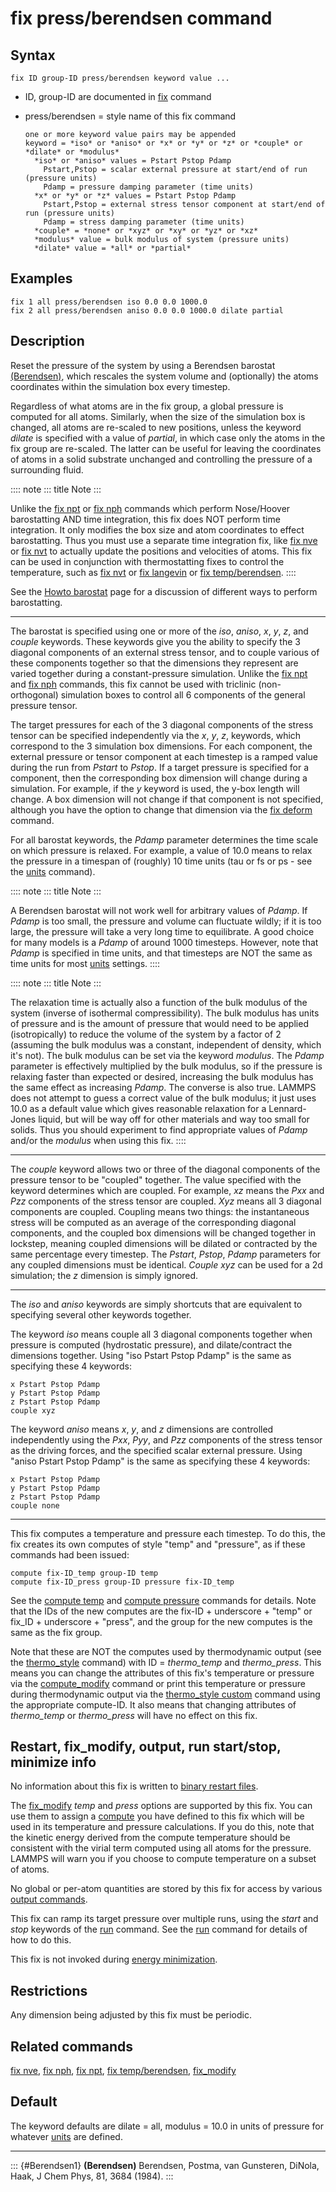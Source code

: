 # fix press/berendsen command

## Syntax

    fix ID group-ID press/berendsen keyword value ...

-   ID, group-ID are documented in [fix](fix) command

-   press/berendsen = style name of this fix command

        one or more keyword value pairs may be appended
        keyword = *iso* or *aniso* or *x* or *y* or *z* or *couple* or *dilate* or *modulus*
          *iso* or *aniso* values = Pstart Pstop Pdamp
            Pstart,Pstop = scalar external pressure at start/end of run (pressure units)
            Pdamp = pressure damping parameter (time units)
          *x* or *y* or *z* values = Pstart Pstop Pdamp
            Pstart,Pstop = external stress tensor component at start/end of run (pressure units)
            Pdamp = stress damping parameter (time units)
          *couple* = *none* or *xyz* or *xy* or *yz* or *xz*
          *modulus* value = bulk modulus of system (pressure units)
          *dilate* value = *all* or *partial*

## Examples

``` LAMMPS
fix 1 all press/berendsen iso 0.0 0.0 1000.0
fix 2 all press/berendsen aniso 0.0 0.0 1000.0 dilate partial
```

## Description

Reset the pressure of the system by using a Berendsen barostat
[(Berendsen)](Berendsen1), which rescales the system volume and
(optionally) the atoms coordinates within the simulation box every
timestep.

Regardless of what atoms are in the fix group, a global pressure is
computed for all atoms. Similarly, when the size of the simulation box
is changed, all atoms are re-scaled to new positions, unless the keyword
*dilate* is specified with a value of *partial*, in which case only the
atoms in the fix group are re-scaled. The latter can be useful for
leaving the coordinates of atoms in a solid substrate unchanged and
controlling the pressure of a surrounding fluid.

:::: note
::: title
Note
:::

Unlike the [fix npt](fix_nh) or [fix nph](fix_nh) commands which perform
Nose/Hoover barostatting AND time integration, this fix does NOT perform
time integration. It only modifies the box size and atom coordinates to
effect barostatting. Thus you must use a separate time integration fix,
like [fix nve](fix_nve) or [fix nvt](fix_nh) to actually update the
positions and velocities of atoms. This fix can be used in conjunction
with thermostatting fixes to control the temperature, such as [fix
nvt](fix_nh) or [fix langevin](fix_langevin) or [fix
temp/berendsen](fix_temp_berendsen).
::::

See the [Howto barostat](Howto_barostat) page for a discussion of
different ways to perform barostatting.

------------------------------------------------------------------------

The barostat is specified using one or more of the *iso*, *aniso*, *x*,
*y*, *z*, and *couple* keywords. These keywords give you the ability to
specify the 3 diagonal components of an external stress tensor, and to
couple various of these components together so that the dimensions they
represent are varied together during a constant-pressure simulation.
Unlike the [fix npt](fix_nh) and [fix nph](fix_nh) commands, this fix
cannot be used with triclinic (non-orthogonal) simulation boxes to
control all 6 components of the general pressure tensor.

The target pressures for each of the 3 diagonal components of the stress
tensor can be specified independently via the *x*, *y*, *z*, keywords,
which correspond to the 3 simulation box dimensions. For each component,
the external pressure or tensor component at each timestep is a ramped
value during the run from *Pstart* to *Pstop*. If a target pressure is
specified for a component, then the corresponding box dimension will
change during a simulation. For example, if the *y* keyword is used, the
y-box length will change. A box dimension will not change if that
component is not specified, although you have the option to change that
dimension via the [fix deform](fix_deform) command.

For all barostat keywords, the *Pdamp* parameter determines the time
scale on which pressure is relaxed. For example, a value of 10.0 means
to relax the pressure in a timespan of (roughly) 10 time units (tau or
fs or ps - see the [units](units) command).

:::: note
::: title
Note
:::

A Berendsen barostat will not work well for arbitrary values of *Pdamp*.
If *Pdamp* is too small, the pressure and volume can fluctuate wildly;
if it is too large, the pressure will take a very long time to
equilibrate. A good choice for many models is a *Pdamp* of around 1000
timesteps. However, note that *Pdamp* is specified in time units, and
that timesteps are NOT the same as time units for most [units](units)
settings.
::::

:::: note
::: title
Note
:::

The relaxation time is actually also a function of the bulk modulus of
the system (inverse of isothermal compressibility). The bulk modulus has
units of pressure and is the amount of pressure that would need to be
applied (isotropically) to reduce the volume of the system by a factor
of 2 (assuming the bulk modulus was a constant, independent of density,
which it\'s not). The bulk modulus can be set via the keyword *modulus*.
The *Pdamp* parameter is effectively multiplied by the bulk modulus, so
if the pressure is relaxing faster than expected or desired, increasing
the bulk modulus has the same effect as increasing *Pdamp*. The converse
is also true. LAMMPS does not attempt to guess a correct value of the
bulk modulus; it just uses 10.0 as a default value which gives
reasonable relaxation for a Lennard-Jones liquid, but will be way off
for other materials and way too small for solids. Thus you should
experiment to find appropriate values of *Pdamp* and/or the *modulus*
when using this fix.
::::

------------------------------------------------------------------------

The *couple* keyword allows two or three of the diagonal components of
the pressure tensor to be \"coupled\" together. The value specified with
the keyword determines which are coupled. For example, *xz* means the
*Pxx* and *Pzz* components of the stress tensor are coupled. *Xyz* means
all 3 diagonal components are coupled. Coupling means two things: the
instantaneous stress will be computed as an average of the corresponding
diagonal components, and the coupled box dimensions will be changed
together in lockstep, meaning coupled dimensions will be dilated or
contracted by the same percentage every timestep. The *Pstart*, *Pstop*,
*Pdamp* parameters for any coupled dimensions must be identical. *Couple
xyz* can be used for a 2d simulation; the *z* dimension is simply
ignored.

------------------------------------------------------------------------

The *iso* and *aniso* keywords are simply shortcuts that are equivalent
to specifying several other keywords together.

The keyword *iso* means couple all 3 diagonal components together when
pressure is computed (hydrostatic pressure), and dilate/contract the
dimensions together. Using \"iso Pstart Pstop Pdamp\" is the same as
specifying these 4 keywords:

    x Pstart Pstop Pdamp
    y Pstart Pstop Pdamp
    z Pstart Pstop Pdamp
    couple xyz

The keyword *aniso* means *x*, *y*, and *z* dimensions are controlled
independently using the *Pxx*, *Pyy*, and *Pzz* components of the stress
tensor as the driving forces, and the specified scalar external
pressure. Using \"aniso Pstart Pstop Pdamp\" is the same as specifying
these 4 keywords:

    x Pstart Pstop Pdamp
    y Pstart Pstop Pdamp
    z Pstart Pstop Pdamp
    couple none

------------------------------------------------------------------------

This fix computes a temperature and pressure each timestep. To do this,
the fix creates its own computes of style \"temp\" and \"pressure\", as
if these commands had been issued:

``` LAMMPS
compute fix-ID_temp group-ID temp
compute fix-ID_press group-ID pressure fix-ID_temp
```

See the [compute temp](compute_temp) and [compute
pressure](compute_pressure) commands for details. Note that the IDs of
the new computes are the fix-ID + underscore + \"temp\" or fix_ID +
underscore + \"press\", and the group for the new computes is the same
as the fix group.

Note that these are NOT the computes used by thermodynamic output (see
the [thermo_style](thermo_style) command) with ID = *thermo_temp* and
*thermo_press*. This means you can change the attributes of this fix\'s
temperature or pressure via the [compute_modify](compute_modify) command
or print this temperature or pressure during thermodynamic output via
the [thermo_style custom](thermo_style) command using the appropriate
compute-ID. It also means that changing attributes of *thermo_temp* or
*thermo_press* will have no effect on this fix.

## Restart, fix_modify, output, run start/stop, minimize info

No information about this fix is written to [binary restart
files](restart).

The [fix_modify](fix_modify) *temp* and *press* options are supported by
this fix. You can use them to assign a [compute](compute) you have
defined to this fix which will be used in its temperature and pressure
calculations. If you do this, note that the kinetic energy derived from
the compute temperature should be consistent with the virial term
computed using all atoms for the pressure. LAMMPS will warn you if you
choose to compute temperature on a subset of atoms.

No global or per-atom quantities are stored by this fix for access by
various [output commands](Howto_output).

This fix can ramp its target pressure over multiple runs, using the
*start* and *stop* keywords of the [run](run) command. See the
[run](run) command for details of how to do this.

This fix is not invoked during [energy minimization](minimize).

## Restrictions

Any dimension being adjusted by this fix must be periodic.

## Related commands

[fix nve](fix_nve), [fix nph](fix_nh), [fix npt](fix_nh), [fix
temp/berendsen](fix_temp_berendsen), [fix_modify](fix_modify)

## Default

The keyword defaults are dilate = all, modulus = 10.0 in units of
pressure for whatever [units](units) are defined.

------------------------------------------------------------------------

::: {#Berendsen1}
**(Berendsen)** Berendsen, Postma, van Gunsteren, DiNola, Haak, J Chem
Phys, 81, 3684 (1984).
:::
